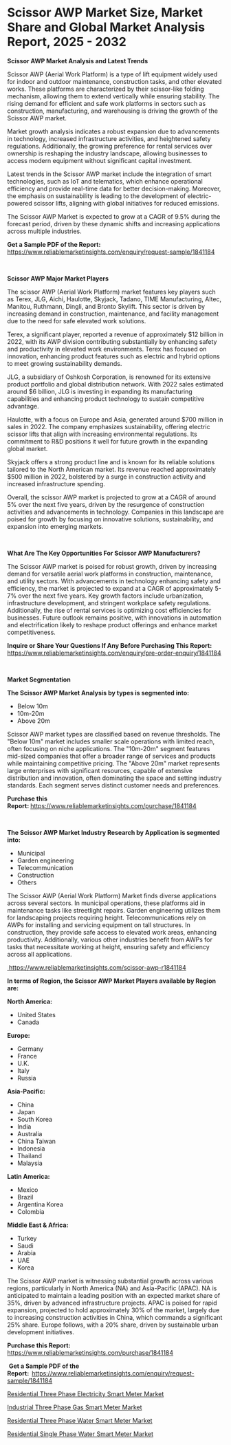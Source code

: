 <p><h1>Scissor AWP Market Size, Market Share and Global Market Analysis Report, 2025 - 2032</h1></p><p><strong>Scissor AWP Market Analysis and Latest Trends</strong></p>
<p><p>Scissor AWP (Aerial Work Platform) is a type of lift equipment widely used for indoor and outdoor maintenance, construction tasks, and other elevated works. These platforms are characterized by their scissor-like folding mechanism, allowing them to extend vertically while ensuring stability. The rising demand for efficient and safe work platforms in sectors such as construction, manufacturing, and warehousing is driving the growth of the Scissor AWP market.</p><p>Market growth analysis indicates a robust expansion due to advancements in technology, increased infrastructure activities, and heightened safety regulations. Additionally, the growing preference for rental services over ownership is reshaping the industry landscape, allowing businesses to access modern equipment without significant capital investment.</p><p>Latest trends in the Scissor AWP market include the integration of smart technologies, such as IoT and telematics, which enhance operational efficiency and provide real-time data for better decision-making. Moreover, the emphasis on sustainability is leading to the development of electric-powered scissor lifts, aligning with global initiatives for reduced emissions.</p><p>The Scissor AWP Market is expected to grow at a CAGR of 9.5% during the forecast period, driven by these dynamic shifts and increasing applications across multiple industries.</p></p>
<p><strong>Get a Sample PDF of the Report:&nbsp;</strong> <a href="https://www.reliablemarketinsights.com/enquiry/request-sample/1841184?utm_campaign=2280&utm_medium=2&utm_source=Github&utm_content=ia&utm_term=12042025&utm_id=scissor-awp">https://www.reliablemarketinsights.com/enquiry/request-sample/1841184</a></p>
<p>&nbsp;</p>
<p><strong>Scissor AWP Major Market Players</strong></p>
<p><p>The scissor AWP (Aerial Work Platform) market features key players such as Terex, JLG, Aichi, Haulotte, Skyjack, Tadano, TIME Manufacturing, Altec, Manitou, Ruthmann, Dingli, and Bronto Skylift. This sector is driven by increasing demand in construction, maintenance, and facility management due to the need for safe elevated work solutions.</p><p>Terex, a significant player, reported a revenue of approximately $12 billion in 2022, with its AWP division contributing substantially by enhancing safety and productivity in elevated work environments. Terex has focused on innovation, enhancing product features such as electric and hybrid options to meet growing sustainability demands.</p><p>JLG, a subsidiary of Oshkosh Corporation, is renowned for its extensive product portfolio and global distribution network. With 2022 sales estimated around $6 billion, JLG is investing in expanding its manufacturing capabilities and enhancing product technology to sustain competitive advantage.</p><p>Haulotte, with a focus on Europe and Asia, generated around $700 million in sales in 2022. The company emphasizes sustainability, offering electric scissor lifts that align with increasing environmental regulations. Its commitment to R&D positions it well for future growth in the expanding global market.</p><p>Skyjack offers a strong product line and is known for its reliable solutions tailored to the North American market. Its revenue reached approximately $500 million in 2022, bolstered by a surge in construction activity and increased infrastructure spending.</p><p>Overall, the scissor AWP market is projected to grow at a CAGR of around 5% over the next five years, driven by the resurgence of construction activities and advancements in technology. Companies in this landscape are poised for growth by focusing on innovative solutions, sustainability, and expansion into emerging markets.</p></p>
<p>&nbsp;</p>
<p><strong>What Are The Key Opportunities For Scissor AWP Manufacturers?</strong></p>
<p><p>The Scissor AWP market is poised for robust growth, driven by increasing demand for versatile aerial work platforms in construction, maintenance, and utility sectors. With advancements in technology enhancing safety and efficiency, the market is projected to expand at a CAGR of approximately 5-7% over the next five years. Key growth factors include urbanization, infrastructure development, and stringent workplace safety regulations. Additionally, the rise of rental services is optimizing cost efficiencies for businesses. Future outlook remains positive, with innovations in automation and electrification likely to reshape product offerings and enhance market competitiveness.</p></p>
<p><strong>Inquire or Share Your Questions If Any Before Purchasing This Report:</strong> <a href="https://www.reliablemarketinsights.com/enquiry/pre-order-enquiry/1841184?utm_campaign=2280&utm_medium=2&utm_source=Github&utm_content=ia&utm_term=12042025&utm_id=scissor-awp">https://www.reliablemarketinsights.com/enquiry/pre-order-enquiry/1841184</a></p>
<p>&nbsp;</p>
<p><strong>Market Segmentation</strong></p>
<p><strong>The Scissor AWP Market Analysis by types is segmented into:</strong></p>
<p><ul><li>Below 10m</li><li>10m-20m</li><li>Above 20m</li></ul></p>
<p><p>Scissor AWP market types are classified based on revenue thresholds. The "Below 10m" market includes smaller scale operations with limited reach, often focusing on niche applications. The "10m-20m" segment features mid-sized companies that offer a broader range of services and products while maintaining competitive pricing. The "Above 20m" market represents large enterprises with significant resources, capable of extensive distribution and innovation, often dominating the space and setting industry standards. Each segment serves distinct customer needs and preferences.</p></p>
<p><strong>Purchase this Report:&nbsp;</strong><a href="https://www.reliablemarketinsights.com/purchase/1841184?utm_campaign=2280&utm_medium=2&utm_source=Github&utm_content=ia&utm_term=12042025&utm_id=scissor-awp">https://www.reliablemarketinsights.com/purchase/1841184</a></p>
<p>&nbsp;</p>
<p><strong>The Scissor AWP Market Industry Research by Application is segmented into:</strong></p>
<p><ul><li>Municipal</li><li>Garden engineering</li><li>Telecommunication</li><li>Construction</li><li>Others</li></ul></p>
<p><p>The Scissor AWP (Aerial Work Platform) Market finds diverse applications across several sectors. In municipal operations, these platforms aid in maintenance tasks like streetlight repairs. Garden engineering utilizes them for landscaping projects requiring height. Telecommunications rely on AWPs for installing and servicing equipment on tall structures. In construction, they provide safe access to elevated work areas, enhancing productivity. Additionally, various other industries benefit from AWPs for tasks that necessitate working at height, ensuring safety and efficiency across all applications.</p></p>
<p><a href="https://www.reliablemarketinsights.com/scissor-awp-r1841184?utm_campaign=2280&utm_medium=2&utm_source=Github&utm_content=ia&utm_term=12042025&utm_id=scissor-awp">&nbsp;https://www.reliablemarketinsights.com/scissor-awp-r1841184</a></p>
<p><strong>In terms of Region, the Scissor AWP Market Players available by Region are:</strong></p>
<p>
    <p> <strong> North America: </strong>
        <ul>
            <li>United States</li>
            <li>Canada</li>
        </ul>
        </p> 
    <p> <strong> Europe: </strong>
        <ul>
            <li>Germany</li>
            <li>France</li>
            <li>U.K.</li>
            <li>Italy</li>
            <li>Russia</li>
        </ul>
        </p> 
    <p> <strong> Asia-Pacific: </strong>
        <ul>
            <li>China</li>
            <li>Japan</li>
            <li>South Korea</li>
            <li>India</li>
            <li>Australia</li>
            <li>China Taiwan</li>
            <li>Indonesia</li>
            <li>Thailand</li>
            <li>Malaysia</li>
        </ul>
        </p> 
    <p> <strong> Latin America: </strong>
        <ul>
            <li>Mexico</li>
            <li>Brazil</li>
            <li>Argentina Korea</li>
            <li>Colombia</li>
        </ul>
        </p> 
    <p> <strong> Middle East & Africa: </strong>
        <ul>
            <li>Turkey</li>
            <li>Saudi</li>
            <li>Arabia</li>
            <li>UAE</li>
            <li>Korea</li>
        </ul>
    </p>
    </p>
<p><p>The Scissor AWP market is witnessing substantial growth across various regions, particularly in North America (NA) and Asia-Pacific (APAC). NA is anticipated to maintain a leading position with an expected market share of 35%, driven by advanced infrastructure projects. APAC is poised for rapid expansion, projected to hold approximately 30% of the market, largely due to increasing construction activities in China, which commands a significant 25% share. Europe follows, with a 20% share, driven by sustainable urban development initiatives.</p></p>
<p><strong>Purchase this Report: </strong><a href="https://www.reliablemarketinsights.com/purchase/1841184?utm_campaign=2280&utm_medium=2&utm_source=Github&utm_content=ia&utm_term=12042025&utm_id=scissor-awp">https://www.reliablemarketinsights.com/purchase/1841184</a></p>
<p>&nbsp;<strong>Get a Sample PDF of the Report:&nbsp;&nbsp;</strong><a href="https://www.reliablemarketinsights.com/enquiry/request-sample/1841184?utm_campaign=2280&utm_medium=2&utm_source=Github&utm_content=ia&utm_term=12042025&utm_id=scissor-awp">https://www.reliablemarketinsights.com/enquiry/request-sample/1841184</a></p>
<p><strong></strong></p>
<p><p><a href="https://github.com/usraceby/Market-Research-Report-List-1/blob/main/residential-three-phase-electricity-smart-meter-market.md?utm_campaign=2280&utm_medium=2&utm_source=Github&utm_content=ia&utm_term=12042025&utm_id=scissor-awp">Residential Three Phase Electricity Smart Meter Market</a></p><p><a href="https://github.com/daleogrando/Market-Research-Report-List-1/blob/main/industrial-three-phase-gas-smart-meter-market.md?utm_campaign=2280&utm_medium=2&utm_source=Github&utm_content=ia&utm_term=12042025&utm_id=scissor-awp">Industrial Three Phase Gas Smart Meter Market</a></p><p><a href="https://github.com/shamstirroc7/Market-Research-Report-List-1/blob/main/residential-three-phase-water-smart-meter-market.md?utm_campaign=2280&utm_medium=2&utm_source=Github&utm_content=ia&utm_term=12042025&utm_id=scissor-awp">Residential Three Phase Water Smart Meter Market</a></p><p><a href="https://github.com/casimbrhelck/Market-Research-Report-List-1/blob/main/residential-single-phase-water-smart-meter-market.md?utm_campaign=2280&utm_medium=2&utm_source=Github&utm_content=ia&utm_term=12042025&utm_id=scissor-awp">Residential Single Phase Water Smart Meter Market</a></p></p>